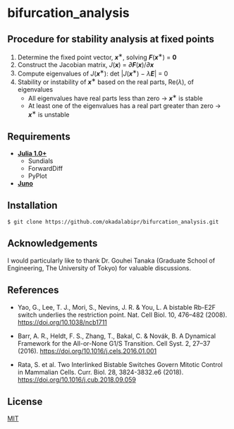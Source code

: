 # bifurcation_analysis
## Procedure for stability analysis at fixed points
1. Determine the fixed point vector, ***x***<sup>∗</sup>, solving ***F***(***x***<sup>∗</sup>) = **0**
1. Construct the Jacobian matrix, *J*(***x***) = *∂*__*F*__(***x***)/*∂*__*x*__
1. Compute eigenvalues of *J*(***x***<sup>∗</sup>): det |*J*(***x***<sup>∗</sup>) − *λ*__*E*__| = 0
1. Stability or instability of ***x***<sup>∗</sup> based on the real parts, Re(*λ*), of eigenvalues
    - All eigenvalues have real parts less than zero → ***x***<sup>∗</sup> is stable
    - At least one of the eigenvalues has a real part greater than zero
→ ***x***<sup>∗</sup> is unstable
## Requirements
- **[Julia 1.0+](https://julialang.org)**
  - Sundials
  - ForwardDiff
  - PyPlot
- **[Juno](http://junolab.org)**
## Installation
    $ git clone https://github.com/okadalabipr/bifurcation_analysis.git
## Acknowledgements
I would particularly like to thank Dr. Gouhei Tanaka (Graduate School of Engineering, The University of Tokyo) for valuable discussions.
## References
- Yao, G., Lee, T. J., Mori, S., Nevins, J. R. & You, L. A bistable Rb-E2F switch underlies the restriction point. Nat. Cell Biol. 10, 476–482 (2008). https://doi.org/10.1038/ncb1711

- Barr, A. R., Heldt, F. S., Zhang, T., Bakal, C. & Novák, B. A Dynamical Framework for the All-or-None G1/S Transition. Cell Syst. 2, 27–37 (2016). https://doi.org/10.1016/j.cels.2016.01.001

- Rata, S. et al. Two Interlinked Bistable Switches Govern Mitotic Control in Mammalian Cells. Curr. Biol. 28, 3824-3832.e6 (2018). https://doi.org/10.1016/j.cub.2018.09.059
## License
[MIT](/LICENSE)
